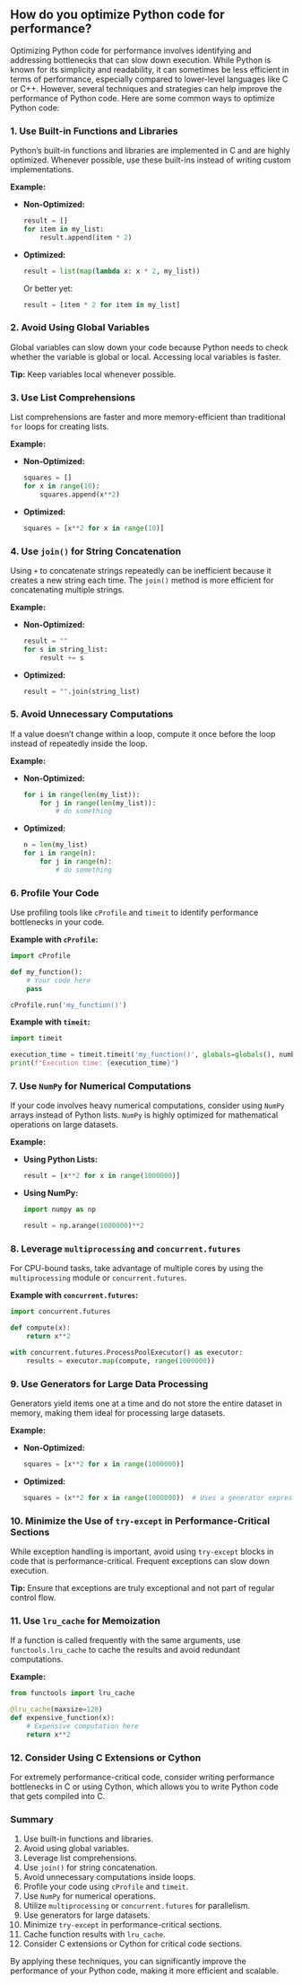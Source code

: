 ## How do you optimize Python code for performance?


Optimizing Python code for performance involves identifying and addressing bottlenecks that can slow down execution. While Python is known for its simplicity and readability, it can sometimes be less efficient in terms of performance, especially compared to lower-level languages like C or C++. However, several techniques and strategies can help improve the performance of Python code. Here are some common ways to optimize Python code:

### 1. **Use Built-in Functions and Libraries**

Python’s built-in functions and libraries are implemented in C and are highly optimized. Whenever possible, use these built-ins instead of writing custom implementations.

**Example:**
- **Non-Optimized:**
  ```python
  result = []
  for item in my_list:
      result.append(item * 2)
  ```
- **Optimized:**
  ```python
  result = list(map(lambda x: x * 2, my_list))
  ```
  Or better yet:
  ```python
  result = [item * 2 for item in my_list]
  ```

### 2. **Avoid Using Global Variables**

Global variables can slow down your code because Python needs to check whether the variable is global or local. Accessing local variables is faster.

**Tip:** Keep variables local whenever possible.

### 3. **Use List Comprehensions**

List comprehensions are faster and more memory-efficient than traditional `for` loops for creating lists.

**Example:**
- **Non-Optimized:**
  ```python
  squares = []
  for x in range(10):
      squares.append(x**2)
  ```
- **Optimized:**
  ```python
  squares = [x**2 for x in range(10)]
  ```

### 4. **Use `join()` for String Concatenation**

Using `+` to concatenate strings repeatedly can be inefficient because it creates a new string each time. The `join()` method is more efficient for concatenating multiple strings.

**Example:**
- **Non-Optimized:**
  ```python
  result = ""
  for s in string_list:
      result += s
  ```
- **Optimized:**
  ```python
  result = "".join(string_list)
  ```

### 5. **Avoid Unnecessary Computations**

If a value doesn’t change within a loop, compute it once before the loop instead of repeatedly inside the loop.

**Example:**
- **Non-Optimized:**
  ```python
  for i in range(len(my_list)):
      for j in range(len(my_list)):
          # do something
  ```
- **Optimized:**
  ```python
  n = len(my_list)
  for i in range(n):
      for j in range(n):
          # do something
  ```

### 6. **Profile Your Code**

Use profiling tools like `cProfile` and `timeit` to identify performance bottlenecks in your code.

**Example with `cProfile`:**
```python
import cProfile

def my_function():
    # Your code here
    pass

cProfile.run('my_function()')
```

**Example with `timeit`:**
```python
import timeit

execution_time = timeit.timeit('my_function()', globals=globals(), number=1000)
print(f"Execution time: {execution_time}")
```

### 7. **Use `NumPy` for Numerical Computations**

If your code involves heavy numerical computations, consider using `NumPy` arrays instead of Python lists. `NumPy` is highly optimized for mathematical operations on large datasets.

**Example:**
- **Using Python Lists:**
  ```python
  result = [x**2 for x in range(1000000)]
  ```
- **Using NumPy:**
  ```python
  import numpy as np

  result = np.arange(1000000)**2
  ```

### 8. **Leverage `multiprocessing` and `concurrent.futures`**

For CPU-bound tasks, take advantage of multiple cores by using the `multiprocessing` module or `concurrent.futures`.

**Example with `concurrent.futures`:**
```python
import concurrent.futures

def compute(x):
    return x**2

with concurrent.futures.ProcessPoolExecutor() as executor:
    results = executor.map(compute, range(1000000))
```

### 9. **Use Generators for Large Data Processing**

Generators yield items one at a time and do not store the entire dataset in memory, making them ideal for processing large datasets.

**Example:**
- **Non-Optimized:**
  ```python
  squares = [x**2 for x in range(1000000)]
  ```
- **Optimized:**
  ```python
  squares = (x**2 for x in range(1000000))  # Uses a generator expression
  ```

### 10. **Minimize the Use of `try-except` in Performance-Critical Sections**

While exception handling is important, avoid using `try-except` blocks in code that is performance-critical. Frequent exceptions can slow down execution.

**Tip:** Ensure that exceptions are truly exceptional and not part of regular control flow.

### 11. **Use `lru_cache` for Memoization**

If a function is called frequently with the same arguments, use `functools.lru_cache` to cache the results and avoid redundant computations.

**Example:**
```python
from functools import lru_cache

@lru_cache(maxsize=128)
def expensive_function(x):
    # Expensive computation here
    return x**2
```

### 12. **Consider Using C Extensions or Cython**

For extremely performance-critical code, consider writing performance bottlenecks in C or using Cython, which allows you to write Python code that gets compiled into C.

### Summary

1. Use built-in functions and libraries.
2. Avoid using global variables.
3. Leverage list comprehensions.
4. Use `join()` for string concatenation.
5. Avoid unnecessary computations inside loops.
6. Profile your code using `cProfile` and `timeit`.
7. Use `NumPy` for numerical operations.
8. Utilize `multiprocessing` or `concurrent.futures` for parallelism.
9. Use generators for large datasets.
10. Minimize `try-except` in performance-critical sections.
11. Cache function results with `lru_cache`.
12. Consider C extensions or Cython for critical code sections.

By applying these techniques, you can significantly improve the performance of your Python code, making it more efficient and scalable.
